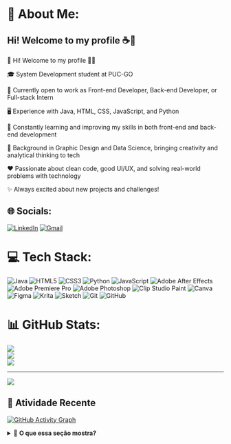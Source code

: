 # 💫 About Me:
## Hi! Welcome to my profile ☕🌸  

🌸 Hi! Welcome to my profile 🍇🌷

🎓 System Development student at PUC-GO

🚀 Currently open to work as Front-end Developer, Back-end Developer, or Full-stack Intern

🖥️ Experience with Java, HTML, CSS, JavaScript, and Python

🌱 Constantly learning and improving my skills in both front-end and back-end development

🎨 Background in Graphic Design and Data Science, bringing creativity and analytical thinking to tech

❤️ Passionate about clean code, good UI/UX, and solving real-world problems with technology

✨ Always excited about new projects and challenges! <br/>

## 🌐 Socials:
[![LinkedIn](https://img.shields.io/badge/LinkedIn-blue?logo=linkedin)](https://www.linkedin.com/in/alicewolf-dev/)
[![Gmail](https://img.shields.io/badge/Email-red?logo=gmail)](mailto:alicewolffernandes@gmail.com)


# 💻 Tech Stack:
![Java](https://img.shields.io/badge/java-%23ED8B00.svg?style=for-the-badge&logo=openjdk&logoColor=white) ![HTML5](https://img.shields.io/badge/html5-%23E34F26.svg?style=for-the-badge&logo=html5&logoColor=white) ![CSS3](https://img.shields.io/badge/css3-%231572B6.svg?style=for-the-badge&logo=css3&logoColor=white) ![Python](https://img.shields.io/badge/python-3670A0?style=for-the-badge&logo=python&logoColor=ffdd54) ![JavaScript](https://img.shields.io/badge/javascript-%23323330.svg?style=for-the-badge&logo=javascript&logoColor=%23F7DF1E) ![Adobe After Effects](https://img.shields.io/badge/Adobe%20After%20Effects-9999FF.svg?style=for-the-badge&logo=Adobe%20After%20Effects&logoColor=white) ![Adobe Premiere Pro](https://img.shields.io/badge/Adobe%20Premiere%20Pro-9999FF.svg?style=for-the-badge&logo=Adobe%20Premiere%20Pro&logoColor=white) ![Adobe Photoshop](https://img.shields.io/badge/adobe%20photoshop-%2331A8FF.svg?style=for-the-badge&logo=adobe%20photoshop&logoColor=white) ![Clip Studio Paint](https://img.shields.io/badge/ClipStudioPaint-%23CFD3D3.svg?style=for-the-badge&logo=ClipStudioPaint&logoColor=white) ![Canva](https://img.shields.io/badge/Canva-%2300C4CC.svg?style=for-the-badge&logo=Canva&logoColor=white) ![Figma](https://img.shields.io/badge/figma-%23F24E1E.svg?style=for-the-badge&logo=figma&logoColor=white) ![Krita](https://img.shields.io/badge/Krita-203759?style=for-the-badge&logo=krita&logoColor=EEF37B) ![Sketch](https://img.shields.io/badge/Sketch-FFB387?style=for-the-badge&logo=sketch&logoColor=black) ![Git](https://img.shields.io/badge/git-%23F05033.svg?style=for-the-badge&logo=git&logoColor=white) ![GitHub](https://img.shields.io/badge/github-%23121011.svg?style=for-the-badge&logo=github&logoColor=white)
# 📊 GitHub Stats:
![](https://github-readme-stats.vercel.app/api?username=licewara&theme=merko&hide_border=false&include_all_commits=false&count_private=false)<br/>
![](https://nirzak-streak-stats.vercel.app/?user=licewara&theme=merko&hide_border=false)<br/>
![](https://github-readme-stats.vercel.app/api/top-langs/?username=licewara&theme=merko&hide_border=false&include_all_commits=false&count_private=false&layout=compact)

---
[![](https://visitcount.itsvg.in/api?id=licewara&icon=0&color=10)](https://visitcount.itsvg.in)

## 🎯 Atividade Recente

[![GitHub Activity Graph](https://github-readme-activity-graph.vercel.app/graph?username=licewara&theme=merko&area=true&hide_border=true&custom_title=Meu%20Progresso%20Diário&radius=8)](https://github.com/licewara)

<details>
  <summary>📌 <b>O que essa seção mostra?</b></summary>
  
  - ✨ **Commits** 
  - 🎉 **Pull Requests** 
  - 🐛 **Issues resolvidas**
  - 📚 **Repositórios criados/atualizados**
  - 🕒 **Frequência de atividade**
</details>
<!-- Proudly created with GPRM ( https://gprm.itsvg.in ) -->
